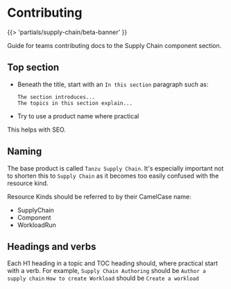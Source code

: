 # Contributing
{{> 'partials/supply-chain/beta-banner' }}

Guide for teams contributing docs to the Supply Chain component section.

## Top section

* Beneath the title, start with an `In this section` paragraph such as:
  ```
  The section introduces...
  The topics in this section explain...
  ```
* Try to use a product name where practical

This helps with SEO.
  
## Naming

The base product is called `Tanzu Supply Chain`. It's especially important not to 
shorten this to `Supply Chain` as it becomes too easily confused with the resource kind.

Resource Kinds should be referred to by their CamelCase name:
* SupplyChain
* Component
* WorkloadRun


## Headings and verbs
Each H1 heading in a topic and TOC heading should, where practical start with a verb.
For example,
   `Supply Chain Authoring` should be `Author a supply chain`
   `How to create Workload` should be `Create a workload`
